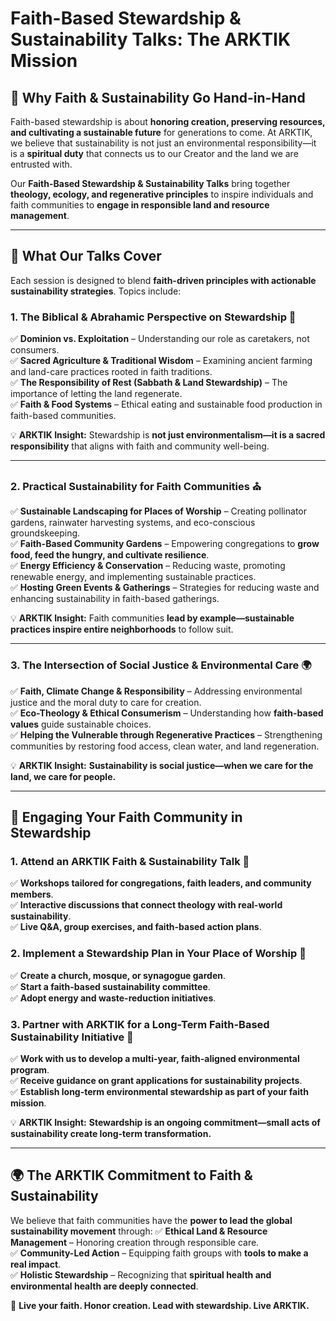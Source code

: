 # Faith-Based Stewardship & Sustainability Talks: The ARKTIK Mission

## 🌱 **Why Faith & Sustainability Go Hand-in-Hand**
Faith-based stewardship is about **honoring creation, preserving resources, and cultivating a sustainable future** for generations to come. At ARKTIK, we believe that sustainability is not just an environmental responsibility—it is a **spiritual duty** that connects us to our Creator and the land we are entrusted with.

Our **Faith-Based Stewardship & Sustainability Talks** bring together **theology, ecology, and regenerative principles** to inspire individuals and faith communities to **engage in responsible land and resource management**.

---

## 🏡 **What Our Talks Cover**
Each session is designed to blend **faith-driven principles with actionable sustainability strategies**. Topics include:

### **1. The Biblical & Abrahamic Perspective on Stewardship** 📖
✅ **Dominion vs. Exploitation** – Understanding our role as caretakers, not consumers.  
✅ **Sacred Agriculture & Traditional Wisdom** – Examining ancient farming and land-care practices rooted in faith traditions.  
✅ **The Responsibility of Rest (Sabbath & Land Stewardship)** – The importance of letting the land regenerate.  
✅ **Faith & Food Systems** – Ethical eating and sustainable food production in faith-based communities.

💡 **ARKTIK Insight:** Stewardship is **not just environmentalism—it is a sacred responsibility** that aligns with faith and community well-being.

---

### **2. Practical Sustainability for Faith Communities** ⛪
✅ **Sustainable Landscaping for Places of Worship** – Creating pollinator gardens, rainwater harvesting systems, and eco-conscious groundskeeping.  
✅ **Faith-Based Community Gardens** – Empowering congregations to **grow food, feed the hungry, and cultivate resilience**.  
✅ **Energy Efficiency & Conservation** – Reducing waste, promoting renewable energy, and implementing sustainable practices.  
✅ **Hosting Green Events & Gatherings** – Strategies for reducing waste and enhancing sustainability in faith-based gatherings.

💡 **ARKTIK Insight:** Faith communities **lead by example—sustainable practices inspire entire neighborhoods** to follow suit.

---

### **3. The Intersection of Social Justice & Environmental Care** 🌍
✅ **Faith, Climate Change & Responsibility** – Addressing environmental justice and the moral duty to care for creation.  
✅ **Eco-Theology & Ethical Consumerism** – Understanding how **faith-based values** guide sustainable choices.  
✅ **Helping the Vulnerable through Regenerative Practices** – Strengthening communities by restoring food access, clean water, and land regeneration.

💡 **ARKTIK Insight:** **Sustainability is social justice—when we care for the land, we care for people.**

---

## 🤝 **Engaging Your Faith Community in Stewardship**

### **1. Attend an ARKTIK Faith & Sustainability Talk** 🌿
✅ **Workshops tailored for congregations, faith leaders, and community members**.  
✅ **Interactive discussions that connect theology with real-world sustainability**.  
✅ **Live Q&A, group exercises, and faith-based action plans**.

### **2. Implement a Stewardship Plan in Your Place of Worship** 🌾
✅ **Create a church, mosque, or synagogue garden**.  
✅ **Start a faith-based sustainability committee**.  
✅ **Adopt energy and waste-reduction initiatives**.

### **3. Partner with ARKTIK for a Long-Term Faith-Based Sustainability Initiative** 💚
✅ **Work with us to develop a multi-year, faith-aligned environmental program**.  
✅ **Receive guidance on grant applications for sustainability projects**.  
✅ **Establish long-term environmental stewardship as part of your faith mission**.

💡 **ARKTIK Insight:** **Stewardship is an ongoing commitment—small acts of sustainability create long-term transformation.**

---

## 🌍 **The ARKTIK Commitment to Faith & Sustainability**
We believe that faith communities have the **power to lead the global sustainability movement** through:
✅ **Ethical Land & Resource Management** – Honoring creation through responsible care.  
✅ **Community-Led Action** – Equipping faith groups with **tools to make a real impact**.  
✅ **Holistic Stewardship** – Recognizing that **spiritual health and environmental health are deeply connected**.

🌿 **Live your faith. Honor creation. Lead with stewardship. Live ARKTIK.**


